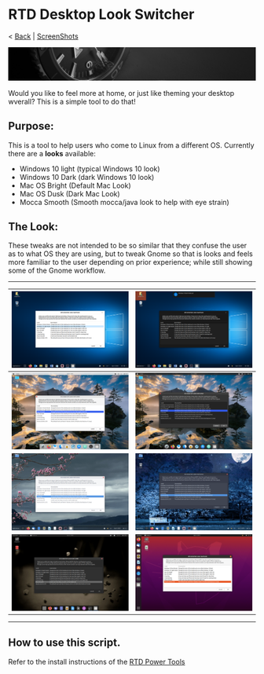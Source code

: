 # RTD Desktop Look Switcher
< [Back](https://github.com/vonschutter/RTD-Setup/blob/main/README.md) | [ScreenShots](Media_files/SCREENSHOTS.md)

![RTD Blind Install Media Header](Media_files/header-time.jpg "Executing the Script")

Would you like to feel more at home, or just like theming your desktop wverall? This is a simple tool to do that!

## Purpose:
This is a tool to help users who come to Linux from a different OS. Currently there are a **looks** available:

- Windows 10 light (typical Windows 10 look)
- Windows 10 Dark (dark Windows 10 look)
- Mac OS Bright (Default Mac Look)
- Mac OS Dusk (Dark Mac Look)
- Mocca Smooth (Smooth mocca/java look to help with eye strain)

## The Look:
These tweaks are not intended to be so similar that they confuse the user as to what OS they are using, but to tweak Gnome so that is looks and feels more familiar to the user depending on prior experience; while still showing some of the Gnome workflow. 
***
![RTD Desktop Look Changer ScreenShot](Media_files/ScrWinLi.png "Windows Light") | ![RTD Desktop Look Changer ScreenShot](Media_files/ScrWinDk.png "Windows Dark")
------------ | -------------
![RTD Desktop Look Changer ScreenShot](Media_files/ScrMacLi.png "Mac Light") | ![RTD Desktop Look Changer ScreenShot](Media_files/ScrMacDk.png "Mac Dark")
![RTD Desktop Look Changer ScreenShot](Media_files/ScrProLi.png "Pro Light") | ![RTD Desktop Look Changer ScreenShot](Media_files/ScrProDk.png "Pro Dark")
![RTD Desktop Look Changer ScreenShot](Media_files/ScrMocca.png "Mocca Smooth") | ![RTD Desktop Look Changer ScreenShot](Media_files/ScrReset.png "Distributio Reset")

***

## How to use this script. 
Refer to the install instructions of the [RTD Power Tools](https://github.com/vonschutter/RTD-Setup/blob/main/README.md)
